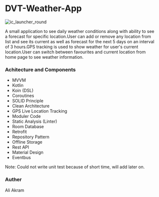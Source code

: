 # DVT-Weather-App
![ic_launcher_round](https://user-images.githubusercontent.com/22744543/203968779-087e3958-3e42-4e57-8ac1-b664205cb48c.png)

A small application to see daily weather conditions along with ability to see a forecast for specific location.User can add or remove any location from list and see its current as well as forecast for the next 5 days on an interval of 3 hours.GPS tracking is used to show weather for user's current location.User can switch between favourites and current location from home page to see weather information.


### Achitecture and Components

 * MVVM
 * Kotlin
 * Koin (DSL)
 * Coroutines
 * SOLID Principle
 * Clean Architecture
 * GPS Live Location Tracking
 * Moduler Code
 * Static Analysis (Linter)
 * Room Database
 * Retrofit
 * Repository Pattern
 * Offline Storage
 * Rest API
 * Material Design
 * Eventbus
 
 Note: Could not write unit test because of short time, will add later on.
 
 ### Auther 
 Ali Akram
